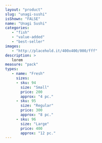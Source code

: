 ```yaml
---
layout: "product"
slug: "unagi-sushi"
isShown: "FALSE"
name: "Unagi Sushi"
categories:
   - "fish"
   - "value-added"
   - "best-seller"
images:
   - "http://placehold.it/400x400/000/fff"
description: >
   lorem
measure: "pack"
types: 
   - name: "Fresh"
     sizes: 
     - sku: 94
       size: "Small"
       price: 200
       approx: "4 pc."
     - sku: 95
       size: "Regular"
       price: 300
       approx: "8 pc."
     - sku: 96
       size: "Large"
       price: 400
       approx: "12 pc."
---
```

